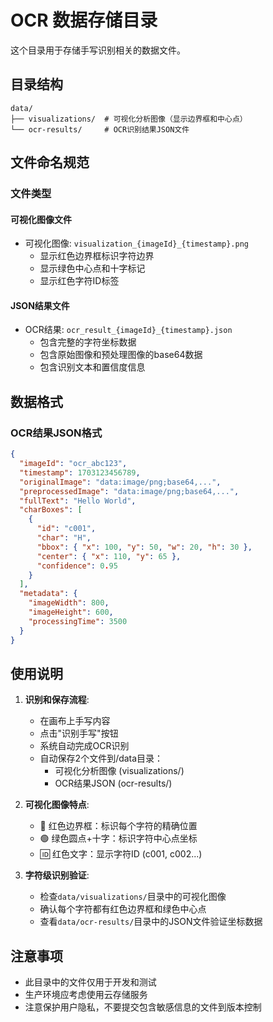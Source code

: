 # OCR 数据存储目录

这个目录用于存储手写识别相关的数据文件。

## 目录结构

```
data/
├── visualizations/  # 可视化分析图像（显示边界框和中心点）
└── ocr-results/     # OCR识别结果JSON文件
```

## 文件命名规范

### 文件类型

#### 可视化图像文件
- 可视化图像: `visualization_{imageId}_{timestamp}.png`
  - 显示红色边界框标识字符边界
  - 显示绿色中心点和十字标记
  - 显示红色字符ID标签

#### JSON结果文件  
- OCR结果: `ocr_result_{imageId}_{timestamp}.json`
  - 包含完整的字符坐标数据
  - 包含原始图像和预处理图像的base64数据
  - 包含识别文本和置信度信息

## 数据格式

### OCR结果JSON格式
```json
{
  "imageId": "ocr_abc123",
  "timestamp": 1703123456789,
  "originalImage": "data:image/png;base64,...",
  "preprocessedImage": "data:image/png;base64,...",
  "fullText": "Hello World",
  "charBoxes": [
    {
      "id": "c001",
      "char": "H",
      "bbox": { "x": 100, "y": 50, "w": 20, "h": 30 },
      "center": { "x": 110, "y": 65 },
      "confidence": 0.95
    }
  ],
  "metadata": {
    "imageWidth": 800,
    "imageHeight": 600,
    "processingTime": 3500
  }
}
```

## 使用说明

1. **识别和保存流程**:
   - 在画布上手写内容
   - 点击"识别手写"按钮
   - 系统自动完成OCR识别
   - 自动保存2个文件到/data目录：
     - 可视化分析图像 (visualizations/)
     - OCR结果JSON (ocr-results/)

2. **可视化图像特点**:
   - 🔴 红色边界框：标识每个字符的精确位置
   - 🟢 绿色圆点+十字：标识字符中心点坐标  
   - 🆔 红色文字：显示字符ID (c001, c002...)

3. **字符级识别验证**:
   - 检查`data/visualizations/`目录中的可视化图像
   - 确认每个字符都有红色边界框和绿色中心点
   - 查看`data/ocr-results/`目录中的JSON文件验证坐标数据

## 注意事项

- 此目录中的文件仅用于开发和测试
- 生产环境应考虑使用云存储服务
- 注意保护用户隐私，不要提交包含敏感信息的文件到版本控制 